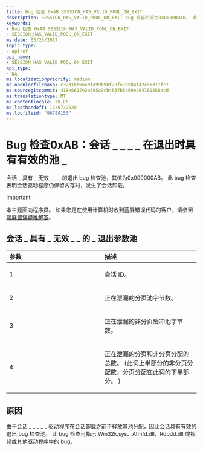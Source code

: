 ```yaml
---
title: Bug 检查 0xAB SESSION_HAS_VALID_POOL_ON_EXIT
description: SESSION_HAS_VALID_POOL_ON_EXIT bug 检查的值为0x000000AB。 此 bug 检查表明会话驱动程序仍保留内存时，发生了会话卸载。
keywords:
- Bug 检查 0xAB SESSION_HAS_VALID_POOL_ON_EXIT
- SESSION_HAS_VALID_POOL_ON_EXIT
ms.date: 05/23/2017
topic_type:
- apiref
api_name:
- SESSION_HAS_VALID_POOL_ON_EXIT
api_type:
- NA
ms.localizationpriority: medium
ms.openlocfilehash: c32d1bb66edfa99b9bf28fe7d984f42c86377fc7
ms.sourcegitcommit: 418e6617e2a695c9cb4b37b5b60e264760858acd
ms.translationtype: MT
ms.contentlocale: zh-CN
ms.lasthandoff: 12/07/2020
ms.locfileid: "96784153"
---
```

# <a name="bug-check-0xab-session_has_valid_pool_on_exit"></a>Bug 检查0xAB：会话 \_ \_ \_ \_ 在退出时具有有效的池 \_


会话 \_ 具有 \_ 无效 \_ \_ \_ 的退出 bug 检查池，其值为0x000000AB。 此 bug 检查表明会话驱动程序仍保留内存时，发生了会话卸载。

> [!IMPORTANT]
> 本主题面向程序员。 如果您是在使用计算机时收到蓝屏错误代码的客户，请参阅[蓝屏错误疑难解答](https://www.windows.com/stopcode)。


## <a name="session_has_valid_pool_on_exit-parameters"></a>会话 \_ 具有 \_ 无效 \_ \_ 的 \_ 退出参数池


<table>
<colgroup>
<col width="50%" />
<col width="50%" />
</colgroup>
<thead>
<tr class="header">
<th align="left">参数</th>
<th align="left">描述</th>
</tr>
</thead>
<tbody>
<tr class="odd">
<td align="left"><p>1</p></td>
<td align="left"><p>会话 ID。</p></td>
</tr>
<tr class="even">
<td align="left"><p>2</p></td>
<td align="left"><p>正在泄漏的分页池字节数。</p></td>
</tr>
<tr class="odd">
<td align="left"><p>3</p></td>
<td align="left"><p>正在泄漏的非分页缓冲池字节数。</p></td>
</tr>
<tr class="even">
<td align="left"><p>4</p></td>
<td align="left"><p>正在泄漏的分页和非分页分配的总数。  (此词上半部分的非分页分配数，分页分配在此词的下半部分。 ) </p></td>
</tr>
</tbody>
</table>

 

<a name="cause"></a>原因
-----

由于会话 \_ \_ \_ \_ \_ 驱动程序在会话卸载之前不释放其池分配，因此会话具有有效的退出 bug 检查池。 此 bug 检查可指示 Win32k.sys、Atmfd.dll、Rdpdd.dll 或视频或其他驱动程序中的 bug。

 

 





